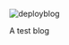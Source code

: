 ![deployblog](https://github.com/murraycadzow/test_blogdown/workflows/deployblog/badge.svg)

A test blog
